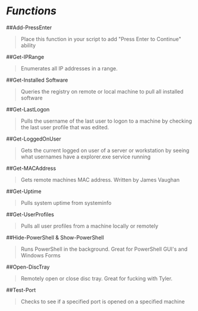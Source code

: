 # *Functions*

##Add-PressEnter
  >Place this function in your script to add "Press Enter to Continue" ability

##Get-IPRange
  >Enumerates all IP addresses in a range. 

##Get-Installed Software
  >Queries the registry on remote or local machine to pull all installed software
  
##Get-LastLogon
  >Pulls the username of the last user to logon to a machine by checking the last user profile that was edited.

##Get-LoggedOnUser
  >Gets the current logged on user of a server or workstation by seeing what usernames have a explorer.exe service running
  
##Get-MACAddress
  >Gets remote machines MAC address.  Written by James Vaughan 
  
##Get-Uptime
  >Pulls system uptime from systeminfo

##Get-UserProfiles
  >Pulls all user profiles from a machine locally or remotely
  
##Hide-PowerShell & Show-PowerShell
  >Runs PowerShell in the background.  Great for PowerShell GUI's and Windows Forms
  
##Open-DiscTray
  >Remotely open or close disc tray.  Great for fucking with Tyler.
  
##Test-Port
  >Checks to see if a specified port is opened on a specified machine
